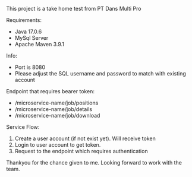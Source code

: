 This project is a take home test from PT Dans Multi Pro

Requirements:
- Java 17.0.6
- MySql Server
- Apache Maven 3.9.1

Info:
- Port is 8080
- Please adjust the SQL username and password to match with existing account

Endpoint that requires bearer token:
- /microservice-name/job/positions
- /microservice-name/job/details
- /microservice-name/job/download

Service Flow:
1. Create a user account (if not exist yet). Will receive token
2. Login to user account to get token.
3. Request to the endpoint which requires authentication

Thankyou for the chance given to me. Looking forward to work with the team.